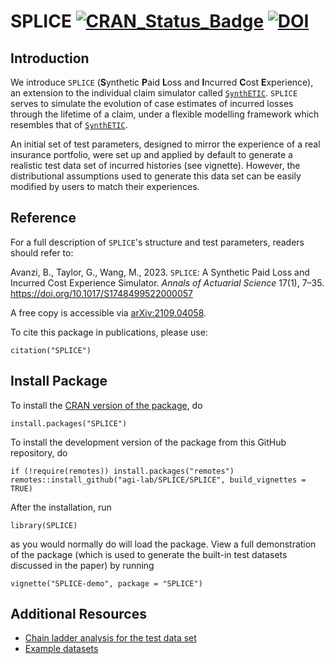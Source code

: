 # SPLICE [![CRAN_Status_Badge](https://www.r-pkg.org/badges/version/SPLICE)](https://CRAN.R-project.org/package=SPLICE) [![DOI](https://zenodo.org/badge/384910094.svg)](https://zenodo.org/badge/latestdoi/384910094)

## Introduction
We introduce `SPLICE` (**S**ynthetic **P**aid **L**oss and **I**ncurred **C**ost **E**xperience), an extension to the individual claim simulator called [`SynthETIC`](https://CRAN.R-project.org/package=SynthETIC). `SPLICE` serves to simulate the evolution of case estimates of incurred losses through the lifetime of a claim, under a flexible modelling framework which resembles that of [`SynthETIC`](https://CRAN.R-project.org/package=SynthETIC).

An initial set of test parameters, designed to mirror the experience of a real insurance portfolio, were set up and applied by default to generate a realistic test data set of incurred histories (see vignette). However, the distributional assumptions used to generate this data set can be easily modified by users to match their experiences.

## Reference
For a full description of `SPLICE`'s structure and test parameters, readers should refer to:

Avanzi, B., Taylor, G., Wang, M., 2023. `SPLICE`: A Synthetic Paid Loss and Incurred Cost Experience Simulator. *Annals of Actuarial Science* 17(1), 7–35. https://doi.org/10.1017/S1748499522000057

A free copy is accessible via [arXiv:2109.04058](https://arxiv.org/abs/2109.04058).

To cite this package in publications, please use:
```
citation("SPLICE")
```

## Install Package
To install the [CRAN version of the package](https://CRAN.R-project.org/package=SPLICE), do

`install.packages("SPLICE")`

To install the development version of the package from this GitHub repository, do

```
if (!require(remotes)) install.packages("remotes")
remotes::install_github("agi-lab/SPLICE/SPLICE", build_vignettes = TRUE)
```

After the installation, run

`library(SPLICE)`

as you would normally do will load the package. View a full demonstration of the package (which is used to generate the built-in test datasets discussed in the paper) by running

`vignette("SPLICE-demo", package = "SPLICE")`

## Additional Resources
* [Chain ladder analysis for the test data set](https://github.com/agi-lab/SPLICE/blob/main/CL_Incurred_Analysis.xlsx)
* [Example datasets](https://github.com/agi-lab/SPLICE/tree/main/datasets)

